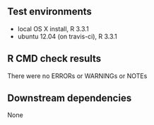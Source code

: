 ## Test environments
* local OS X install, R 3.3.1
* ubuntu 12.04 (on travis-ci), R 3.3.1


## R CMD check results
There were no ERRORs or WARNINGs or NOTEs 


## Downstream dependencies
None
